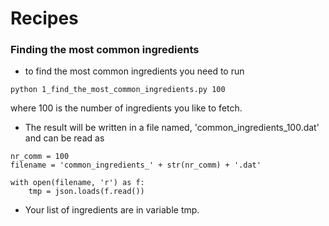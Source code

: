 # Recipes # 


### Finding the most common ingredients ###

* to find the most common ingredients you need to run

```
python 1_find_the_most_common_ingredients.py 100
```
where 100 is the number of ingredients you like to fetch.

* The result will be written in a file named, 'common_ingredients_100.dat' and can be read as

```
nr_comm = 100
filename = 'common_ingredients_' + str(nr_comm) + '.dat'

with open(filename, 'r') as f:
    tmp = json.loads(f.read())
```

* Your list of ingredients are in variable tmp.